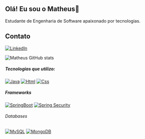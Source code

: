 ## Olá! Eu sou o Matheus🤚
Estudante de Engenharia de Software apaixonado por tecnologias.

## Contato
[![LinkedIn](https://img.shields.io/badge/linkedin-%230077B5.svg?&style=for-the-badge&logo=linkedin&logoColor=white)](https://www.linkedin.com/in/matheusberwaldt/)


![Matheus GitHub stats](https://github-readme-stats.vercel.app/api?username=MatheusBerwaldt&show_icons=true&theme=radical)





##### Tecnologias que utilizo:

[![Java](https://img.shields.io/badge/Java-ED8B00?style=for-the-badge&logo=openjdk&logoColor=white)](https://www.java.com/)
[![Html](https://img.shields.io/badge/HTML5-E34F26?style=for-the-badge&logo=html5&logoColor=white)]()
[![Css](https://img.shields.io/badge/CSS3-1572B6?style=for-the-badge&logo=css3&logoColor=white)]()

##### Frameworks
[![SpringBoot](https://img.shields.io/badge/Spring-6DB33F?style=for-the-badge&logo=spring&logoColor=white)](https://spring.io)
[![Spring Security](https://img.shields.io/badge/Spring_Security-6DB33F?style=for-the-badge&logo=Spring-Security&logoColor=white)](https://docs.spring.io/spring-security/reference/index.html)
###### Databases

[![MySQL](https://img.shields.io/badge/MySQL-00000F?style=for-the-badge&logo=mysql&logoColor=white)](https://www.mysql.com)
[![MongoDB](https://custom-icon-badges.demolab.com/badge/-MongoDB-47A248?style=for-the-badge&logo=mongodb&logoColor=white)](https://www.mongodb.com/)


